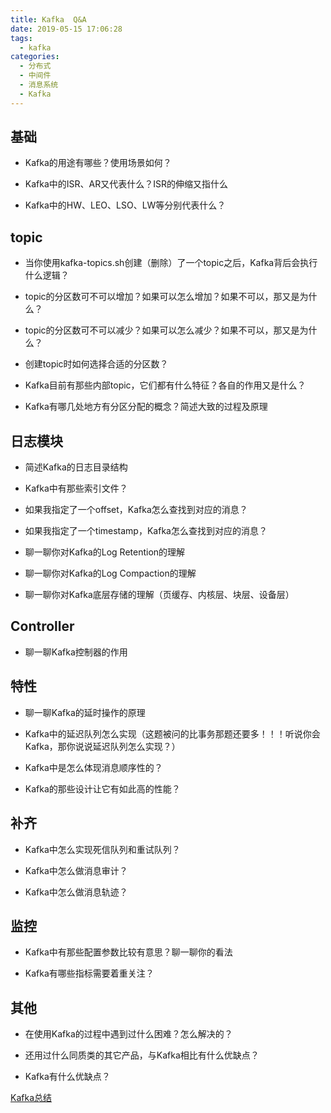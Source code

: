 ```yaml
---
title: Kafka  Q&A
date: 2019-05-15 17:06:28
tags:
  - kafka  
categories:
  - 分布式
  - 中间件 
  - 消息系统
  - Kafka   
---
```


<p></p>
<!-- more -->


## 基础
+    Kafka的用途有哪些？使用场景如何？

+    Kafka中的ISR、AR又代表什么？ISR的伸缩又指什么

+    Kafka中的HW、LEO、LSO、LW等分别代表什么？


## topic
+    当你使用kafka-topics.sh创建（删除）了一个topic之后，Kafka背后会执行什么逻辑？

+    topic的分区数可不可以增加？如果可以怎么增加？如果不可以，那又是为什么？

+    topic的分区数可不可以减少？如果可以怎么减少？如果不可以，那又是为什么？

+    创建topic时如何选择合适的分区数？

+    Kafka目前有那些内部topic，它们都有什么特征？各自的作用又是什么？

+    Kafka有哪几处地方有分区分配的概念？简述大致的过程及原理


## 日志模块
+    简述Kafka的日志目录结构

+    Kafka中有那些索引文件？

+    如果我指定了一个offset，Kafka怎么查找到对应的消息？

+    如果我指定了一个timestamp，Kafka怎么查找到对应的消息？

+    聊一聊你对Kafka的Log Retention的理解

+    聊一聊你对Kafka的Log Compaction的理解

+    聊一聊你对Kafka底层存储的理解（页缓存、内核层、块层、设备层）


## Controller
+    聊一聊Kafka控制器的作用


## 特性
+    聊一聊Kafka的延时操作的原理


+    Kafka中的延迟队列怎么实现（这题被问的比事务那题还要多！！！听说你会Kafka，那你说说延迟队列怎么实现？）

+    Kafka中是怎么体现消息顺序性的？

+    Kafka的那些设计让它有如此高的性能？


## 补齐
+    Kafka中怎么实现死信队列和重试队列？

+    Kafka中怎么做消息审计？

+    Kafka中怎么做消息轨迹？

## 监控
+    Kafka中有那些配置参数比较有意思？聊一聊你的看法

+    Kafka有哪些指标需要着重关注？

## 其他    
+    在使用Kafka的过程中遇到过什么困难？怎么解决的？

+    还用过什么同质类的其它产品，与Kafka相比有什么优缺点？

+    Kafka有什么优缺点？  


[Kafka总结](../../../../2016/05/11/kafka/) 
  
